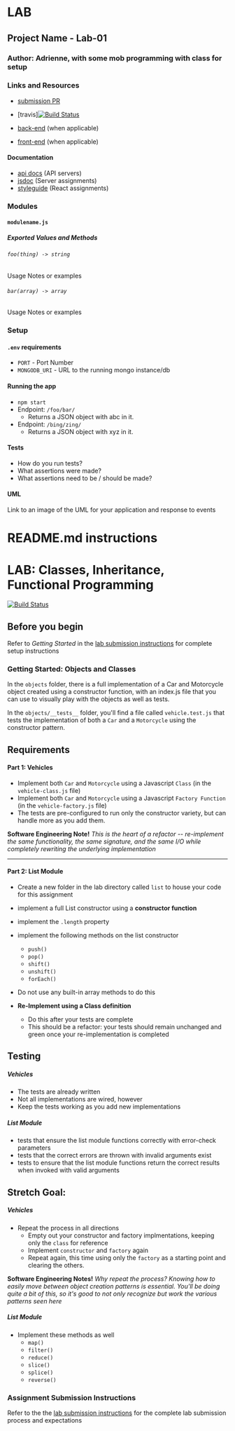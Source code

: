 # LAB 

## Project Name - Lab-01

### Author: Adrienne, with some mob programming with class for setup

### Links and Resources
* [submission PR](https://github.com/401-advanced-javascript-aeaston/lab-02/pull/3)
* [travis][![Build Status](https://travis-ci.com/401-advanced-javascript-aeaston/lab-02.svg?branch=master)](https://travis-ci.com/401-advanced-javascript-aeaston/lab-02)

* [back-end](http://xyz.com) (when applicable)
* [front-end](http://xyz.com) (when applicable)

#### Documentation
* [api docs](http://xyz.com) (API servers)
* [jsdoc](http://xyz.com) (Server assignments)
* [styleguide](http://xyz.com) (React assignments)

### Modules
#### `modulename.js`
##### Exported Values and Methods

###### `foo(thing) -> string`
Usage Notes or examples

###### `bar(array) -> array`
Usage Notes or examples

### Setup
#### `.env` requirements
* `PORT` - Port Number
* `MONGODB_URI` - URL to the running mongo instance/db

#### Running the app
* `npm start`
* Endpoint: `/foo/bar/`
  * Returns a JSON object with abc in it.
* Endpoint: `/bing/zing/`
  * Returns a JSON object with xyz in it.
  
#### Tests
* How do you run tests?
* What assertions were made?
* What assertions need to be / should be made?

#### UML
Link to an image of the UML for your application and response to events


# README.md instructions





# LAB: Classes, Inheritance, Functional Programming

[![Build Status](https://travis-ci.com/401-advanced-javascript-aeaston/lab-02.svg?branch=master)](https://travis-ci.com/401-advanced-javascript-aeaston/lab-02)

## Before you begin
Refer to *Getting Started* in the [lab submission instructions](../../../reference/submission-instructions/labs/README.md) for complete setup instructions

### Getting Started: Objects and Classes
In the `objects` folder, there is a full implementation of a Car and Motorcycle object created using a constructor function, with an index.js file that you can use to visually play with the objects as well as tests.

In the `objects/__tests__` folder, you'll find a file called `vehicle.test.js` that tests the implementation of both a `Car` and a `Motorcycle` using the constructor pattern.

## Requirements
#### Part 1: Vehicles
* Implement both `Car` and `Motorcycle` using a Javascript `Class` (in the `vehicle-class.js` file)
* Implement both `Car` and `Motorcycle` using a Javascript `Factory Function` (in the `vehicle-factory.js` file)
* The tests are pre-configured to run only the constructor variety, but can handle more as you add them.

 **Software Engineering Note!** *This is the heart of a refactor -- re-implement the same functionality, the same signature, and the same I/O while completely rewriting the underlying implementation*

---

#### Part 2: List Module
  * Create a new folder in the lab directory called `list` to house your code for this assignment
  * implement a full List constructor using a **constructor function**
  * implement the `.length` property
  * implement the following methods on the list constructor
    * `push()`
    * `pop()`
    * `shift()`
    * `unshift()`
    * `forEach()`
  * Do not use any built-in array methods to do this
  
  * **Re-Implement using a Class definition**
    * Do this after your tests are complete
    * This should be a refactor: your tests should remain unchanged and green once your re-implementation is completed
  
## Testing
##### Vehicles
* The tests are already written 
* Not all implementations are wired, however
* Keep the tests working as you add new implementations

##### List Module
* tests that ensure the list module functions correctly with error-check parameters
* tests that the correct errors are thrown with invalid arguments exist
* tests to ensure that the list module functions return the correct results when invoked with valid arguments

## Stretch Goal:
##### Vehicles
* Repeat the process in all directions
  * Empty out your constructor and factory implmentations, keeping only the `class` for reference
  * Implement `constructor` and `factory` again
  * Repeat again, this time using only the `factory` as a starting point and clearing the others.
  
**Software Engineering Notes!** *Why repeat the process? Knowing how to easily move between object creation patterns is essential. You'll be doing quite a bit of this, so it's good to not only recognize but work the various patterns seen here*

##### List Module
  * Implement these methods as well
    * `map()`
    * `filter()`
    * `reduce()`
    * `slice()`
    * `splice()`
    * `reverse()`


### Assignment Submission Instructions
Refer to the the [lab submission instructions](../../../reference/submission-instructions/labs/README.md) for the complete lab submission process and expectations
